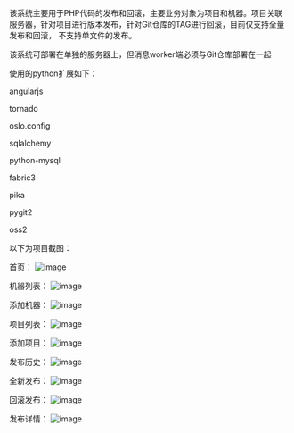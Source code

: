 该系统主要用于PHP代码的发布和回滚，主要业务对象为项目和机器。项目关联服务器，针对项目进行版本发布，针对Git仓库的TAG进行回滚，目前仅支持全量发布和回滚，
不支持单文件的发布。

该系统可部署在单独的服务器上，但消息worker端必须与Git仓库部署在一起

使用的python扩展如下：

  angularjs

  tornado

  oslo.config

  sqlalchemy

  python-mysql

  fabric3

  pika

  pygit2

  oss2

以下为项目截图：

首页：
![image](https://github.com/xiaowan/py-deploy/blob/master/snapshot/%E9%A6%96%E9%A1%B5.gif)

机器列表：
![image](https://github.com/xiaowan/py-deploy/blob/master/snapshot/%E6%9C%BA%E5%99%A8%E5%88%97%E8%A1%A8.gif)

添加机器：
![image](https://github.com/xiaowan/py-deploy/blob/master/snapshot/%E6%B7%BB%E5%8A%A0%E6%9C%BA%E5%99%A8.gif)

项目列表：
![image](https://github.com/xiaowan/py-deploy/blob/master/snapshot/%E9%A1%B9%E7%9B%AE%E5%88%97%E8%A1%A8.gif)

添加项目：
![image](https://github.com/xiaowan/py-deploy/blob/master/snapshot/%E6%B7%BB%E5%8A%A0%E9%A1%B9%E7%9B%AE.gif)

发布历史：
![image](https://github.com/xiaowan/py-deploy/blob/master/snapshot/%E5%8F%91%E5%B8%83%E5%8E%86%E5%8F%B2.gif)

全新发布：
![image](https://github.com/xiaowan/py-deploy/blob/master/snapshot/%E5%85%A8%E6%96%B0%E5%8F%91%E5%B8%83.gif)

回滚发布：
![image](https://github.com/xiaowan/py-deploy/blob/master/snapshot/%E5%9B%9E%E6%BB%9A%E5%8F%91%E5%B8%83.gif)

发布详情：
![image](https://github.com/xiaowan/py-deploy/blob/master/snapshot/%E5%8F%91%E5%B8%83%E8%AF%A6%E6%83%85.gif)
